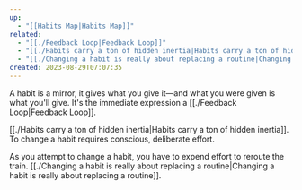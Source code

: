 ```yaml
---
up:
  - "[[Habits Map|Habits Map]]"
related:
  - "[[./Feedback Loop|Feedback Loop]]"
  - "[[./Habits carry a ton of hidden inertia|Habits carry a ton of hidden inertia]]"
  - "[[./Changing a habit is really about replacing a routine|Changing a habit is really about replacing a routine]]"
created: 2023-08-29T07:07:35
---
```

A habit is a mirror, it gives what you give it—and what you were given is what you'll give. It's the immediate expression a [[./Feedback Loop|Feedback Loop]].

[[./Habits carry a ton of hidden inertia|Habits carry a ton of hidden inertia]]. To change a habit requires conscious, deliberate effort. 

As you attempt to change a habit, you have to expend effort to reroute the train. [[./Changing a habit is really about replacing a routine|Changing a habit is really about replacing a routine]].
